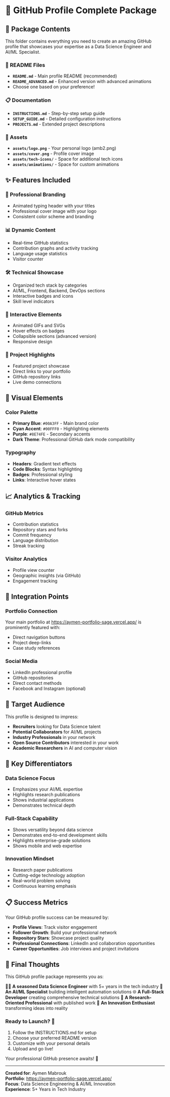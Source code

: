 # 🚀 GitHub Profile Complete Package

## 📁 Package Contents

This folder contains everything you need to create an amazing GitHub profile that showcases your expertise as a Data Science Engineer and AI/ML Specialist.

### 📄 README Files
- **`README.md`** - Main profile README (recommended)
- **`README_ADVANCED.md`** - Enhanced version with advanced animations
- Choose one based on your preference!

### 📋 Documentation
- **`INSTRUCTIONS.md`** - Step-by-step setup guide
- **`SETUP_GUIDE.md`** - Detailed configuration instructions
- **`PROJECTS.md`** - Extended project descriptions

### 🎨 Assets
- **`assets/logo.png`** - Your personal logo (amb2.png)
- **`assets/cover.png`** - Profile cover image
- **`assets/tech-icons/`** - Space for additional tech icons
- **`assets/animations/`** - Space for custom animations

## ✨ Features Included

### 🎯 Professional Branding
- Animated typing header with your titles
- Professional cover image with your logo
- Consistent color scheme and branding

### 📊 Dynamic Content
- Real-time GitHub statistics
- Contribution graphs and activity tracking
- Language usage statistics
- Visitor counter

### 🛠️ Technical Showcase
- Organized tech stack by categories
- AI/ML, Frontend, Backend, DevOps sections
- Interactive badges and icons
- Skill level indicators

### 🎪 Interactive Elements
- Animated GIFs and SVGs
- Hover effects on badges
- Collapsible sections (advanced version)
- Responsive design

### 🌟 Project Highlights
- Featured project showcase
- Direct links to your portfolio
- GitHub repository links
- Live demo connections

## 🎨 Visual Elements

### Color Palette
- **Primary Blue**: `#00A3FF` - Main brand color
- **Cyan Accent**: `#00FFF0` - Highlighting elements
- **Purple**: `#8E74FE` - Secondary accents
- **Dark Theme**: Professional GitHub dark mode compatibility

### Typography
- **Headers**: Gradient text effects
- **Code Blocks**: Syntax highlighting
- **Badges**: Professional styling
- **Links**: Interactive hover states

## 📈 Analytics & Tracking

### GitHub Metrics
- Contribution statistics
- Repository stars and forks
- Commit frequency
- Language distribution
- Streak tracking

### Visitor Analytics
- Profile view counter
- Geographic insights (via GitHub)
- Engagement tracking

## 🔗 Integration Points

### Portfolio Connection
Your main portfolio at https://aymen-portfolio-sage.vercel.app/ is prominently featured with:
- Direct navigation buttons
- Project deep-links
- Case study references

### Social Media
- LinkedIn professional profile
- GitHub repositories
- Direct contact methods
- Facebook and Instagram (optional)

## 🎯 Target Audience

This profile is designed to impress:
- **Recruiters** looking for Data Science talent
- **Potential Collaborators** for AI/ML projects
- **Industry Professionals** in your network
- **Open Source Contributors** interested in your work
- **Academic Researchers** in AI and computer vision

## 🚀 Key Differentiators

### Data Science Focus
- Emphasizes your AI/ML expertise
- Highlights research publications
- Shows industrial applications
- Demonstrates technical depth

### Full-Stack Capability
- Shows versatility beyond data science
- Demonstrates end-to-end development skills
- Highlights enterprise-grade solutions
- Shows mobile and web expertise

### Innovation Mindset
- Research paper publications
- Cutting-edge technology adoption
- Real-world problem solving
- Continuous learning emphasis

## 📋 Success Metrics

Your GitHub profile success can be measured by:
- **Profile Views**: Track visitor engagement
- **Follower Growth**: Build your professional network
- **Repository Stars**: Showcase project quality
- **Professional Connections**: LinkedIn and collaboration opportunities
- **Career Opportunities**: Job interviews and project invitations

## 🎊 Final Thoughts

This GitHub profile package represents you as:

👨‍💻 **A seasoned Data Science Engineer** with 5+ years in the tech industry
🤖 **An AI/ML Specialist** building intelligent automation solutions
🌐 **A Full-Stack Developer** creating comprehensive technical solutions
🔬 **A Research-Oriented Professional** with published work
🚀 **An Innovation Enthusiast** transforming ideas into reality

### Ready to Launch? 🚀

1. Follow the INSTRUCTIONS.md for setup
2. Choose your preferred README version
3. Customize with your personal details
4. Upload and go live!

Your professional GitHub presence awaits! 🌟

---

**Created for**: Aymen Mabrouk  
**Portfolio**: https://aymen-portfolio-sage.vercel.app/  
**Focus**: Data Science Engineering & AI/ML Innovation  
**Experience**: 5+ Years in Tech Industry